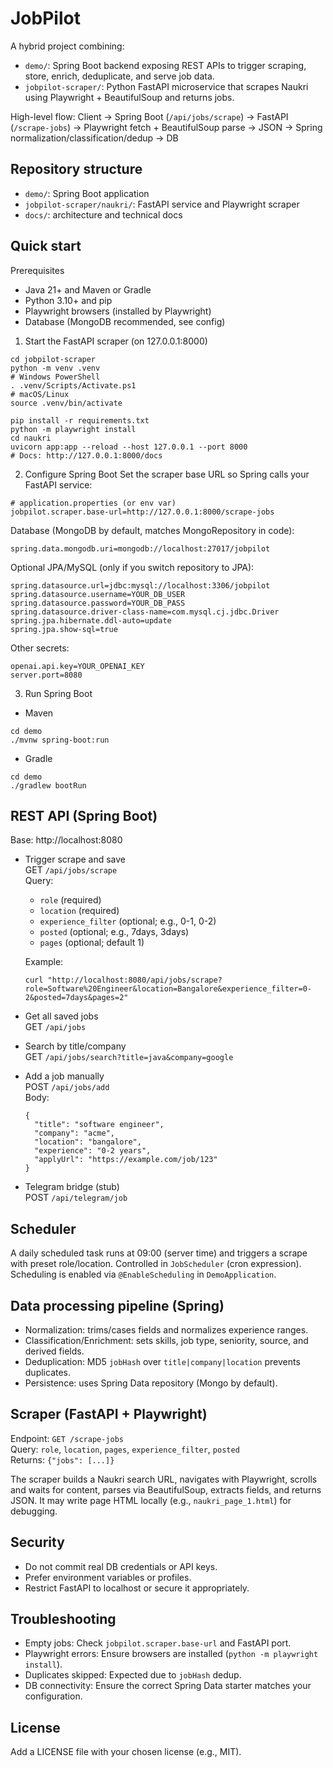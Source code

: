 # JobPilot

A hybrid project combining:
- `demo/`: Spring Boot backend exposing REST APIs to trigger scraping, store, enrich, deduplicate, and serve job data.
- `jobpilot-scraper/`: Python FastAPI microservice that scrapes Naukri using Playwright + BeautifulSoup and returns jobs.

High-level flow:
Client → Spring Boot (`/api/jobs/scrape`) → FastAPI (`/scrape-jobs`) → Playwright fetch + BeautifulSoup parse → JSON → Spring normalization/classification/dedup → DB

## Repository structure
- `demo/`: Spring Boot application
- `jobpilot-scraper/naukri/`: FastAPI service and Playwright scraper
- `docs/`: architecture and technical docs

## Quick start

Prerequisites
- Java 21+ and Maven or Gradle
- Python 3.10+ and pip
- Playwright browsers (installed by Playwright)
- Database (MongoDB recommended, see config)

1) Start the FastAPI scraper (on 127.0.0.1:8000)
```
cd jobpilot-scraper
python -m venv .venv
# Windows PowerShell
. .venv/Scripts/Activate.ps1
# macOS/Linux
source .venv/bin/activate

pip install -r requirements.txt
python -m playwright install
cd naukri
uvicorn app:app --reload --host 127.0.0.1 --port 8000
# Docs: http://127.0.0.1:8000/docs
```

2) Configure Spring Boot
Set the scraper base URL so Spring calls your FastAPI service:
```
# application.properties (or env var)
jobpilot.scraper.base-url=http://127.0.0.1:8000/scrape-jobs
```

Database (MongoDB by default, matches MongoRepository in code):
```
spring.data.mongodb.uri=mongodb://localhost:27017/jobpilot
```

Optional JPA/MySQL (only if you switch repository to JPA):
```
spring.datasource.url=jdbc:mysql://localhost:3306/jobpilot
spring.datasource.username=YOUR_DB_USER
spring.datasource.password=YOUR_DB_PASS
spring.datasource.driver-class-name=com.mysql.cj.jdbc.Driver
spring.jpa.hibernate.ddl-auto=update
spring.jpa.show-sql=true
```

Other secrets:
```
openai.api.key=YOUR_OPENAI_KEY
server.port=8080
```

3) Run Spring Boot
- Maven
```
cd demo
./mvnw spring-boot:run
```
- Gradle
```
cd demo
./gradlew bootRun
```

## REST API (Spring Boot)

Base: http://localhost:8080

- Trigger scrape and save  
  GET `/api/jobs/scrape`  
  Query:
  - `role` (required)
  - `location` (required)
  - `experience_filter` (optional; e.g., 0-1, 0-2)
  - `posted` (optional; e.g., 7days, 3days)
  - `pages` (optional; default 1)

  Example:
  ```
  curl "http://localhost:8080/api/jobs/scrape?role=Software%20Engineer&location=Bangalore&experience_filter=0-2&posted=7days&pages=2"
  ```

- Get all saved jobs  
  GET `/api/jobs`

- Search by title/company  
  GET `/api/jobs/search?title=java&company=google`

- Add a job manually  
  POST `/api/jobs/add`  
  Body:
  ```
  {
    "title": "software engineer",
    "company": "acme",
    "location": "bangalore",
    "experience": "0-2 years",
    "applyUrl": "https://example.com/job/123"
  }
  ```

- Telegram bridge (stub)  
  POST `/api/telegram/job`

## Scheduler
A daily scheduled task runs at 09:00 (server time) and triggers a scrape with preset role/location. Controlled in `JobScheduler` (cron expression). Scheduling is enabled via `@EnableScheduling` in `DemoApplication`.

## Data processing pipeline (Spring)
- Normalization: trims/cases fields and normalizes experience ranges.
- Classification/Enrichment: sets skills, job type, seniority, source, and derived fields.
- Deduplication: MD5 `jobHash` over `title|company|location` prevents duplicates.
- Persistence: uses Spring Data repository (Mongo by default).

## Scraper (FastAPI + Playwright)
Endpoint: `GET /scrape-jobs`  
Query: `role`, `location`, `pages`, `experience_filter`, `posted`  
Returns: `{"jobs": [...]}`

The scraper builds a Naukri search URL, navigates with Playwright, scrolls and waits for content, parses via BeautifulSoup, extracts fields, and returns JSON. It may write page HTML locally (e.g., `naukri_page_1.html`) for debugging.

## Security
- Do not commit real DB credentials or API keys.
- Prefer environment variables or profiles.
- Restrict FastAPI to localhost or secure it appropriately.

## Troubleshooting
- Empty jobs: Check `jobpilot.scraper.base-url` and FastAPI port.
- Playwright errors: Ensure browsers are installed (`python -m playwright install`).
- Duplicates skipped: Expected due to `jobHash` dedup.
- DB connectivity: Ensure the correct Spring Data starter matches your configuration.

## License
Add a LICENSE file with your chosen license (e.g., MIT).
